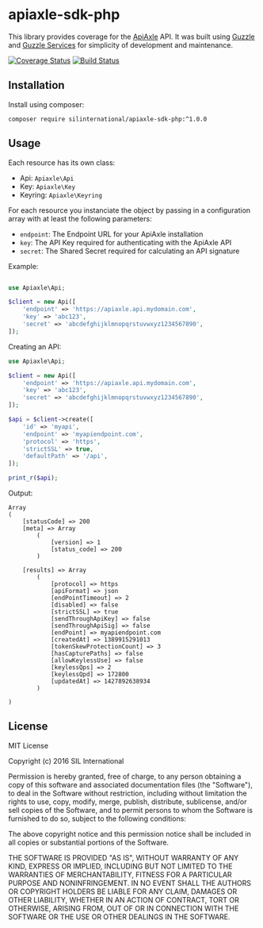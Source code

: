 # apiaxle-sdk-php
This library provides coverage for the [ApiAxle](http://apiaxle.com) API. It was built using 
[Guzzle](https://github.com/guzzle/guzzle) and 
[Guzzle Services](https://github.com/guzzle/guzzle-services) for simplicity of development and 
maintenance.

[![Coverage Status](https://coveralls.io/repos/github/silinternational/apiaxle-sdk-php/badge.svg?branch=master)](https://coveralls.io/github/silinternational/apiaxle-sdk-php?branch=master)
[![Build Status](https://travis-ci.org/silinternational/apiaxle-sdk-php.svg?branch=master)](https://travis-ci.org/silinternational/apiaxle-sdk-php)

## Installation
Install using composer:

    composer require silinternational/apiaxle-sdk-php:^1.0.0
    
## Usage
Each resource has its own class:

 - Api: `Apiaxle\Api`
 - Key: `Apiaxle\Key`
 - Keyring: `Apiaxle\Keyring`
 
For each resource you instanciate the object by passing in a configuration array with at least 
the following parameters:

 - `endpoint`: The Endpoint URL for your ApiAxle installation
 - `key`: The API Key required for authenticating with the ApiAxle API
 - `secret`: The Shared Secret required for calculating an API signature
 
Example:

```php

use Apiaxle\Api;

$client = new Api([
    'endpoint' => 'https://apiaxle.api.mydomain.com',
    'key' => 'abc123',
    'secret' => 'abcdefghijklmnopqrstuvwxyz1234567890',
]);
```

Creating an API:

```php
use Apiaxle\Api;

$client = new Api([
    'endpoint' => 'https://apiaxle.api.mydomain.com',
    'key' => 'abc123',
    'secret' => 'abcdefghijklmnopqrstuvwxyz1234567890',
]);

$api = $client->create([
    'id' => 'myapi',
    'endpoint' => 'myapiendpoint.com',
    'protocol' => 'https',
    'strictSSL' => true,
    'defaultPath' => '/api',
]);

print_r($api);
```

Output:

```
Array
(
    [statusCode] => 200
    [meta] => Array
        (
            [version] => 1
            [status_code] => 200
        )

    [results] => Array
        (
            [protocol] => https
            [apiFormat] => json
            [endPointTimeout] => 2
            [disabled] => false
            [strictSSL] => true
            [sendThroughApiKey] => false
            [sendThroughApiSig] => false
            [endPoint] => myapiendpoint.com
            [createdAt] => 1389915291013
            [tokenSkewProtectionCount] => 3
            [hasCapturePaths] => false
            [allowKeylessUse] => false
            [keylessQps] => 2
            [keylessQpd] => 172800
            [updatedAt] => 1427892638934
        )

)

```

## License
MIT License

Copyright (c) 2016 SIL International

Permission is hereby granted, free of charge, to any person obtaining a copy
of this software and associated documentation files (the "Software"), to deal
in the Software without restriction, including without limitation the rights
to use, copy, modify, merge, publish, distribute, sublicense, and/or sell
copies of the Software, and to permit persons to whom the Software is
furnished to do so, subject to the following conditions:

The above copyright notice and this permission notice shall be included in all
copies or substantial portions of the Software.

THE SOFTWARE IS PROVIDED "AS IS", WITHOUT WARRANTY OF ANY KIND, EXPRESS OR
IMPLIED, INCLUDING BUT NOT LIMITED TO THE WARRANTIES OF MERCHANTABILITY,
FITNESS FOR A PARTICULAR PURPOSE AND NONINFRINGEMENT. IN NO EVENT SHALL THE
AUTHORS OR COPYRIGHT HOLDERS BE LIABLE FOR ANY CLAIM, DAMAGES OR OTHER
LIABILITY, WHETHER IN AN ACTION OF CONTRACT, TORT OR OTHERWISE, ARISING FROM,
OUT OF OR IN CONNECTION WITH THE SOFTWARE OR THE USE OR OTHER DEALINGS IN THE
SOFTWARE.

